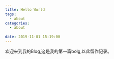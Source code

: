```yaml
---
title: Hello World   
tags:   
  - about  
categories:
  - about   
  
date: 2019-11-01 15:19:00
---
```

欢迎来到我的Blog,这是我的第一篇bolg,以此留作记录。
